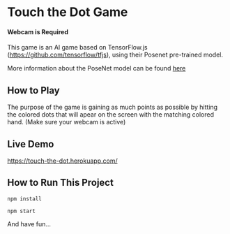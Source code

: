 # Touch the Dot Game

#### Webcam is Required
This game is an AI game based on TensorFlow.js (https://github.com/tensorflow/tfjs), using their Posenet pre-trained model.

More information about the PoseNet model can be found [here](https://medium.com/tensorflow/real-time-human-pose-estimation-in-the-browser-with-tensorflow-js-7dd0bc881cd5)

## How to Play
The purpose of the game is gaining as much points as possible by hitting the colored dots that will apear on the screen with the matching colored hand. (Make sure your webcam is active)

## Live Demo
https://touch-the-dot.herokuapp.com/

## How to Run This Project
``` npm install ```

``` npm start ```

And have fun...
